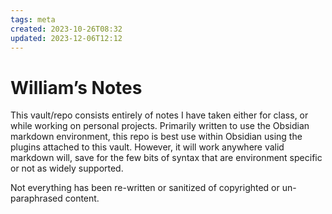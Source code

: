 ```yaml
---
tags: meta
created: 2023-10-26T08:32
updated: 2023-12-06T12:12
---
```


# William’s Notes

This vault/repo consists entirely of notes I have taken either for class, or while working on personal projects. Primarily written to use the Obsidian markdown environment, this repo is best use within Obsidian using the plugins attached to this vault. However, it will work anywhere valid markdown will, save for the few bits of syntax that are environment specific or not as widely supported.

Not everything has been re-written or sanitized of copyrighted or un-paraphrased content.
